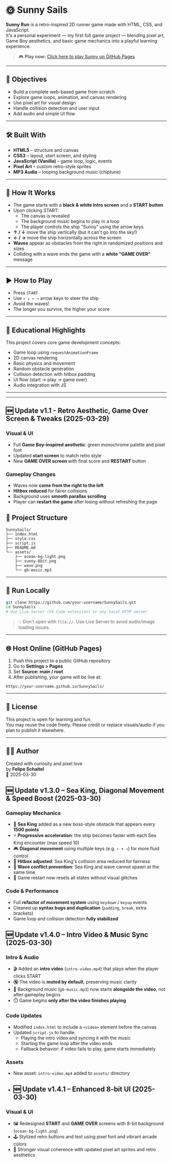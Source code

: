 # 🌞 Sunny Sails

**Sunny Run** is a retro-inspired 2D runner game made with HTML, CSS, and JavaScript.  
It's a personal experiment — my first full game project — blending pixel art, Game Boy aesthetics, and basic game mechanics into a playful learning experience.

> 🎮 **Play now:** [Click here to play Sunny on GitHub Pages](https://fschaitel.github.io/SunnySails/)  

---

## 🎯 Objectives

- Build a complete web-based game from scratch
- Explore game loops, animation, and canvas rendering
- Use pixel art for visual design
- Handle collision detection and user input
- Add audio and simple UI flow

---

## 🛠️ Built With

- **HTML5** – structure and canvas
- **CSS3** – layout, start screen, and styling
- **JavaScript (Vanilla)** – game loop, logic, events
- **Pixel Art** – custom retro-style sprites
- **MP3 Audio** – looping background music (chiptune)

---

## 🧠 How It Works

- The game starts with a **black & white intro screen** and a **START button**
- Upon clicking START:
  - The canvas is revealed
  - The background music begins to play in a loop
  - The player controls the ship "Sunny" using the arrow keys
- **↑ / ↓** move the ship vertically (but it can't go into the sky!)
- **← / →** move the ship horizontally across the screen
- **Waves** appear as obstacles from the right in randomized positions and sizes
- Colliding with a wave ends the game with a **white "GAME OVER"** message

---

## ▶️ How to Play

- Press `START`
- Use `↑ ↓ ← →` arrow keys to steer the ship
- Avoid the waves!
- The longer you survive, the higher your score

---

## 🧪 Educational Highlights

This project covers core game development concepts:

- Game loop using `requestAnimationFrame`
- 2D canvas rendering
- Basic physics and movement
- Random obstacle generation
- Collision detection with hitbox padding
- UI flow (start → play → game over)
- Audio integration with JS

---


---

## 🆕 Update v1.1 - Retro Aesthetic, Game Over Screen & Tweaks (2025-03-29)

### Visual & UI
- Full **Game Boy-inspired aesthetic**: green monochrome palette and pixel font
- Updated **start screen** to match retro style
- New **GAME OVER screen** with final score and **RESTART** button

### Gameplay Changes
- Waves now **come from the right to the left**
- **Hitbox reduced** for fairer collisions
- Background uses **smooth parallax scrolling**
- Player can **restart the game** after losing without refreshing the page


## 📁 Project Structure

```
SunnySails/
├── index.html
├── style.css
├── script.js
├── README.md
└── assets/
    ├── ocean-bg-light.png
    ├── sunny-8bit.png
    ├── wave.png
    └── gb-music.mp3
```

---

## 🚀 Run Locally

```bash
git clone https://github.com/your-username/SunnySails.git
cd SunnySails
# Use Live Server (VS Code extension) or any local HTTP server
```

> 💡 Don't open with `file://`. Use Live Server to avoid audio/image loading issues.

---

## 🌐 Host Online (GitHub Pages)

1. Push this project to a public GitHub repository
2. Go to **Settings > Pages**
3. Set **Source: main / root**
4. After publishing, your game will be live at:
```
https://your-username.github.io/SunnySails/
```

---

## 📜 License

This project is open for learning and fun.  
You may reuse the code freely. Please credit or replace visuals/audio if you plan to publish it elsewhere.

---

## 👨‍💻 Author

Created with curiosity and pixel love  
by **Felipe Schaitel**  
📅 2025-03-30


## 🆕 Update v1.3.0 – Sea King, Diagonal Movement & Speed Boost (2025-03-30)

### Gameplay Mechanics
- 🐉 **Sea King** added as a new boss-style obstacle that appears every **1500 points**
- ⚡ **Progressive acceleration**: the ship becomes faster with each Sea King encounter (max speed 10)
- 🎮 **Diagonal movement** using multiple keys (e.g. `↑ + →`) for more fluid control
- 🎯 **Hitbox adjusted**: Sea King's collision area reduced for fairness
- 🌊 **Wave conflict prevention**: Sea King and wave cannot spawn at the same time
- 🔁 Game restart now resets all states without visual glitches

### Code & Performance
- Full **refactor of movement system** using `keydown` / `keyup` events
- Cleaned up **syntax bugs and duplication** (`padding`, `break`, extra brackets)
- Game loop and collision detection **fully stabilized**

## 🆕 Update v1.4.0 – Intro Video & Music Sync (2025-03-30)

### Intro & Audio
- 🎬 Added an **intro video** (`intro-video.mp4`) that plays when the player clicks START
- 🔇 The video is **muted by default**, preserving music clarity
- 🎵 Background music (`gb-music.mp3`) now starts **alongside the video**, not after gameplay begins
- ⏱️ Game begins **only after the video finishes playing**

### Code Updates
- Modified `index.html` to include a `<video>` element before the canvas
- Updated `script.js` to handle:
  - Playing the intro video and syncing it with the music
  - Starting the game loop after the video ends
  - Fallback behavior: if video fails to play, game starts immediately

### Assets
- New asset: `intro-video.mp4` added to `assets/` directory

- ## 🆕 Update v1.4.1 – Enhanced 8-bit UI (2025-03-30)

### Visual & UI
- 🖼️ Redesigned **START** and **GAME OVER** screens with 8-bit background (`ocean-bg-light.png`)
- 🕹️ Stylized retro buttons and text using pixel font and vibrant arcade colors
- 🌊 Stronger visual coherence with updated pixel art sprites and retro aesthetics

